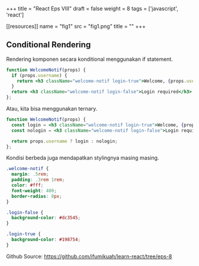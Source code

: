 +++
title = "React Eps VIII"
draft = false
weight = 8
tags = ['javascript', 'react']

[[resources]]
name = "fig1"
src = "fig1.png"
title = ""
+++

## Conditional Rendering

Rendering komponen secara konditional menggunakan if statement.

```jsx
function WelcomeNotif(props) {
  if (props.username) {
    return <h3 className="welcome-notif login-true">Welcome, {props.username}</h3>
  }
  return <h3 className="welcome-notif login-false">Login required</h3>
};
```
Atau, kita bisa menggunakan ternary.
```jsx
function WelcomeNotif(props) {
  const login = <h3 className="welcome-notif login-true">Welcome, {props.username}</h3>
  const nologin = <h3 className="welcome-notif login-false">Login required</h3>

  return props.username ? login : nologin;
};
```

Kondisi berbeda juga mendapatkan stylingnya masing masing.

```css
.welcome-notif {
  margin: .5rem;
  padding: .3rem 1rem;
  color: #fff;
  font-weight: 400;
  border-radius: 8px;
}

.login-false {
  background-color: #dc3545;
}

.login-true {
  background-color: #198754;
}
```

Github Source: https://github.com/ifumikuah/learn-react/tree/eps-8
